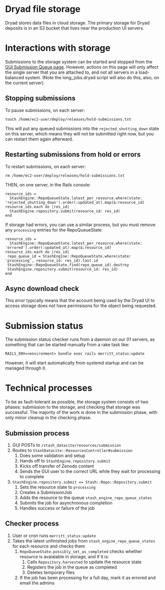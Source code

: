 Dryad file storage
=====================

Dryad stores data files in cloud storage. The primary
storage for Dryad deposits is in an S3 bucket that lives near the production UI servers.


Interactions with storage
===========================

Submissions to the storage system can be started and stopped from the
[GUI Submission Queue page](https://datadryad.org/stash/submission_queue). However,
actions on this page will only affect the single server that you are
attached to, and not all servers in a load-balanced system. (Note
the long_jobs.dryad script will also do this,
also, on the current server). 


Stopping submissions
-----------------------------

To pause submissions, on each server:
```
touch /home/ec2-user/deploy/releases/hold-submissions.txt
```

This will put any queued submissions into the
`rejected_shutting_down` state on this server, which means they will
not be submitted right now, but you can restart them again afterward.


Restarting submissions from hold or errors
-------------------------------------------

To restart submissions, on each server:
```
rm /home/ec2-user/deploy/releases/hold-submissions.txt
```

THEN, on one server, in the Rails console:
```
resource_ids =
  StashEngine::RepoQueueState.latest_per_resource.where(state: 'rejected_shutting_down').order(:updated_at).map(&:resource_id)
resource_ids.each do |res_id|
  StashEngine.repository.submit(resource_id: res_id)
end
```

If storage had errors, you can use a similar process, but you must remove any `processing` entries for
the RepoQueueState:
```
resource_ids =
  StashEngine::RepoQueueState.latest_per_resource.where(state: 'errored').order(:updated_at).map(&:resource_id)
resource_ids.each do |res_id|
 repo_queue_id = StashEngine::RepoQueueState.where(state: 'processing', resource_id: res_id).last.id
 StashEngine::RepoQueueState.find(repo_queue_id).destroy
 StashEngine.repository.submit(resource_id: res_id)
end
```

Async download check
----------------------------

This error typically means that the account being used by the Dryad UI
to access storage does not have permisisons for the object being
requested.


Submission status
=================

The submission status checker runs from a daemon on our 01 servers, as something that
can be started manually from a rake task like:
```
RAILS_ENV=<environment> bundle exec rails merritt_status:update
```

However, it will start automatically from systemd startup and
can be managed through it.


Technical processes
===================

To be as fault-tolerant as possible, the storage system consists of two phases:
submission to the storage, and checking that storage was successful. The
majority of the work is done in the submission phase, with only minor cleanup in
the checking phase.


Submission process
------------------

1. GUI POSTs to `/stash_datacite/resources/submission`
2. Routes to `StashDatacite::ResourcesController#submission`
   1. Does some validation and setup
   2. Hands off to `StashEngine.repository.submit`
   3. Kicks off transfer of Zenodo content
   4. Sends the GUI user to the correct URL while they wait for processing to complete
3. `StashEngine.repository.submit == Stash::Repo::Repository.submit`
   1. Sets the resource state to `processing`
   2. Creates a SubmissionJob
   3. Adds the resource to the queue `stash_engine_repo_queue_states`
   4. Submits the job for asynchronous completion
   5. Handles success or failure of the job


Checker process
----------------

1. User or cron runs `merritt_status:update`
2. Takes the latest unfinished jobs from `stash_engine_repo_queue_states` for each resource and checks them
   1. `RepoQueueState.possibly_set_as_completed` checks whether resource is avaialable in storage, and if it is:
      1. Calls `Repository.harvested` to update the resource state
      2. Registers the job in the queue as completed
      3. Deletes temporary files
   2. If the job has been processing for a full day, mark it as errored and email the admins
